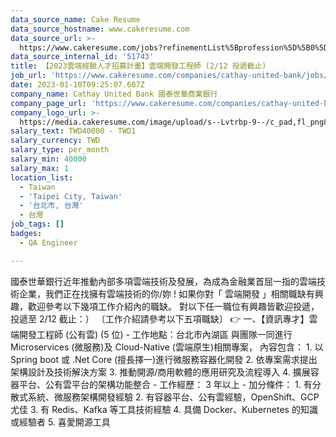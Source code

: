 ```yaml
---
data_source_name: Cake Resume
data_source_hostname: www.cakeresume.com
data_source_url: >-
  https://www.cakeresume.com/jobs?refinementList%5Bprofession%5D%5B0%5D=engineering_qa-engineer&refinementList%5Bsalary_type%5D=per_month&refinementList%5Bsalary_currency%5D=TWD&range%5Bsalary_range%5D%5Bmax%5D=600000
data_source_internal_id: '51743'
title: 【2023雲端經驗人才招募計畫】雲端開發工程師 (2/12 投遞截止)
job_url: 'https://www.cakeresume.com/companies/cathay-united-bank/jobs/545d47'
date: 2023-01-10T09:25:07.607Z
company_name: Cathay United Bank 國泰世華商業銀行
company_page_url: 'https://www.cakeresume.com/companies/cathay-united-bank'
company_logo_url: >-
  https://media.cakeresume.com/image/upload/s--Lvtrbp-9--/c_pad,fl_png8,h_200,w_200/v1640855317/bwlajq8fxb5jk3rwrhyp.png
salary_text: TWD40000 - TWD1
salary_currency: TWD
salary_type: per_month
salary_min: 40000
salary_max: 1
location_list:
  - Taiwan
  - 'Taipei City, Taiwan'
  - '台北市, 台灣'
  - 台灣
job_tags: []
badges:
  - QA Engineer

---
```


國泰世華銀行近年推動內部多項雲端技術及發展，為成為金融業首屈一指的雲端技術企業，我們正在找擁有雲端技術的你/妳 ! 如果你對「 雲端開發 」相關職缺有興趣，歡迎參考以下幾項工作介紹內的職缺。 對以下任一職位有興趣皆歡迎投遞，投遞至 2/12 截止：） 〔工作介紹請參考以下五項職缺〕 👉 一、【資訊專才】雲端開發工程師 (公有雲) (5 位) - 工作地點：台北市內湖區 與團隊一同進行 Microservices (微服務)及 Cloud-Native (雲端原生)相關專案， 內容包含： 1. 以 Spring boot 或 .Net Core (擅長擇一)進行微服務容器化開發 2. 依專案需求提出架構設計及技術解決方案 3. 推動開源/商用軟體的應用研究及流程導入 4. 擴展容器平台、公有雲平台的架構功能整合 - 工作經歷： 3 年以上 - 加分條件： 1. 有分散式系統、微服務架構開發經驗 2. 有容器平台、公有雲經驗，OpenShift、GCP 尤佳 3. 有 Redis、Kafka 等工具技術經驗 4. 具備 Docker、Kubernetes 的知識或經驗者 5. 喜愛開源工具